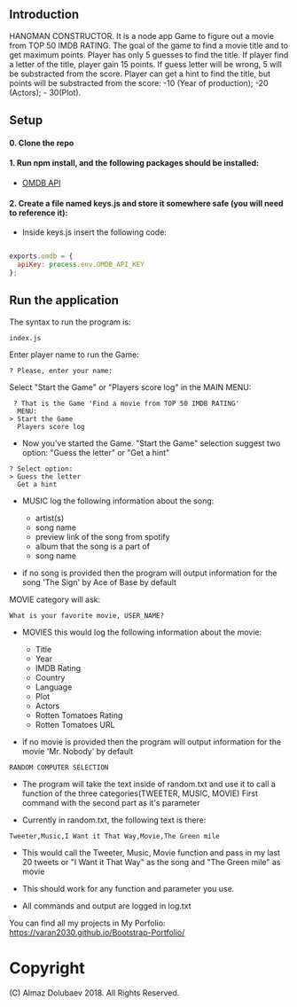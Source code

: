 
## Introduction
HANGMAN CONSTRUCTOR.  It is a node app Game to figure out a movie from TOP 50 IMDB RATING.
The goal of the game to find a movie title and to get maximum points. Player has only 5 guesses to find the title. If player find a letter of the title, player gain 15 points. If guess letter will be wrong, 5 will be substracted from the score. Player can get a hint to find the title, but points will be substracted from the score: -10 (Year of production); -20 (Actors); - 30(Plot).
## Setup
#### 0. Clone the repo

#### 1. Run npm install, and the following packages should be installed:

* [OMDB API](http://www.omdbapi.com)

#### 2. Create a file named keys.js and store it somewhere safe (you will need to reference it):

* Inside keys.js insert the following code:

``` JavaScript

exports.omdb = {
  apiKey: process.env.OMDB_API_KEY
};

```

## Run the application

The syntax to run the program is:
```
index.js

```

Enter player name to run the Game:

```
? Please, enter your name:

```

Select "Start the Game" or "Players score log" in the MAIN MENU:

```
 ? That is the Game 'Find a movie from TOP 50 IMDB RATING'
  MENU:
> Start the Game
  Players score log

```
* Now you've started the Game.
"Start the Game" selection suggest two option:
"Guess the letter" or "Get a hint"

```
? Select option:
> Guess the letter
  Get a hint

```

* MUSIC log the following information about the song:


	* artist(s)
	* song name
	* preview link of the song from spotify
	* album that the song is a part of
	* song name

* if no song is provided then the program will output information for the song 'The Sign' by Ace of Base by default

MOVIE category will ask:

```
What is your favorite movie, USER_NAME?

```

* MOVIES this would log the following information about the movie:


	* Title
	* Year
	* IMDB Rating
	* Country
	* Language
	* Plot
	* Actors
	* Rotten Tomatoes Rating
	* Rotten Tomatoes URL

* if no movie is provided then the program will output information for the movie 'Mr. Nobody' by default

```
RANDOM COMPUTER SELECTION
```

* The program will take the text inside of random.txt and use it to call a function of the three categories(TWEETER, MUSIC, MOVIE)
First command with the second part as it's parameter

* Currently in random.txt, the following text is there:

```
Tweeter,Music,I Want it That Way,Movie,The Green mile
```

* This would call the Tweeter, Music, Movie function and pass in my last 20 tweets or "I Want it That Way" as the song and "The Green mile" as movie

* This should work for any function and parameter you use.

* All commands and output are logged in log.txt

You can find all my projects in My Porfolio: https://varan2030.github.io/Bootstrap-Portfolio/

# Copyright
(C) Almaz Dolubaev 2018. All Rights Reserved.
